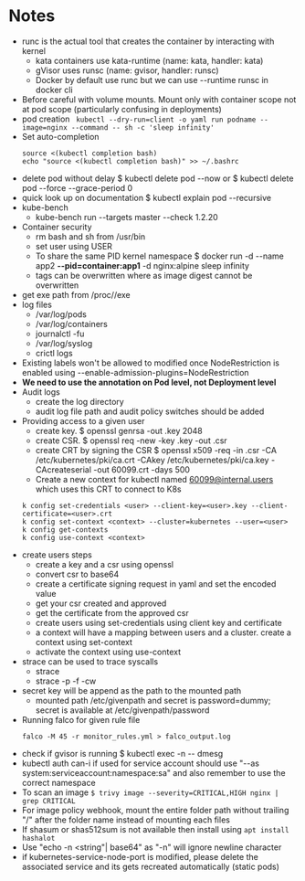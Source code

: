 # Notes

- runc is the actual tool that creates the container by interacting with kernel
  - kata containers use kata-runtime (name: kata, handler: kata)
  - gVisor uses runsc (name: gvisor, handler: runsc)
  - Docker by default use runc but we can use --runtime runsc in docker cli
- Before careful with volume mounts. Mount only with container scope not at pod scope (particularly confusing in deployments)
- pod creation 
  ``` kubectl --dry-run=client -o yaml run podname --image=nginx --command -- sh -c 'sleep infinity'```
- Set auto-completion
  ```
  source <(kubectl completion bash)
  echo "source <(kubectl completion bash)" >> ~/.bashrc
  ```
- delete pod without delay $ kubectl delete pod <podname> --now or $ kubectl delete pod <pod-name> --force --grace-period 0
- quick look up on documentation $ kubectl explain pod --recursive
- kube-bench
  - kube-bench run --targets master --check 1.2.20
- Container security
  - rm bash and sh from /usr/bin
  - set user using USER
  - To share the same PID kernel namespace $ docker run -d --name app2 **--pid=container:app1** -d nginx:alpine sleep infinity
  - tags can be overwritten where as image digest cannot be overwritten
- get exe path from /proc/<pid>/exe
- log files
  -  /var/log/pods
  -  /var/log/containers
  -  journalctl -fu <service>
  - /var/log/syslog
  - crictl logs
- Existing labels won't be allowed to modified once NodeRestriction is enabled using --enable-admission-plugins=NodeRestriction
- **We need to use the annotation on Pod level, not Deployment level**
- Audit logs
  - create the log directory
  - audit log file path and audit policy switches should be added
- Providing access to a given user
  - create key. $ openssl genrsa -out <user>.key 2048
  - create CSR. $ openssl req -new -key <user>.key -out <user>.csr
  - create CRT by signing the CSR $ openssl x509 -req -in <user>.csr -CA /etc/kubernetes/pki/ca.crt -CAkey /etc/kubernetes/pki/ca.key -CAcreateserial -out 60099.crt -days 500
  - Create a new context for kubectl named 60099@internal.users which uses this CRT to connect to K8s
  ```
  k config set-credentials <user> --client-key=<user>.key --client-certificate=<user>.crt
  k config set-context <context> --cluster=kubernetes --user=<user>
  k config get-contexts
  k config use-context <context>
  ```
- create users steps
  - create a key and a csr using openssl
  - convert csr to base64
  - create a certificate signing request in yaml and set the encoded value
  - get your csr created and approved
  - get the certificate from the approved csr
  - create users using set-credentials using client key and certificate
  - a context will have a mapping between users and a cluster. create a context using set-context
  - activate the context using use-context
- strace can be used to trace syscalls
  - strace <command>
  - strace -p <pid> -f -cw
- secret key will be append as the path to the mounted path
  - mounted path /etc/givenpath and secret is password=dummy; secret is available at /etc/givenpath/password
- Running falco for given rule file
  ```
  falco -M 45 -r monitor_rules.yml > falco_output.log
  ```
- check if gvisor is running $ kubectl exec -n <podname> -- dmesg
- kubectl auth can-i if used for service account should use "--as system:serviceaccount:namespace:sa" and also remember to use the correct namespace
- To scan an image ```$ trivy image --severity=CRITICAL,HIGH nginx | grep CRITICAL```
- For image policy webhook, mount the entire folder path without trailing "/" after the folder name instead of mounting each files
- If shasum or shas512sum is not available then install using ```apt install hashalot```
- Use "echo -n <string"| base64" as "-n" will ignore newline character
- if kubernetes-service-node-port is modified, please delete the associated service and its gets recreated automatically (static pods)
